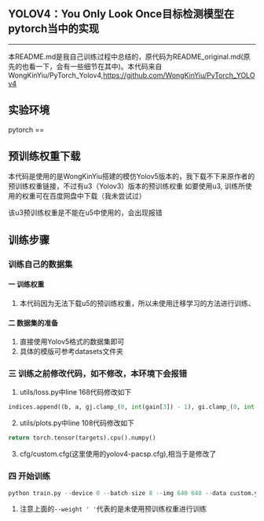 ## YOLOV4：You Only Look Once目标检测模型在pytorch当中的实现
---
本README.md是我自己训练过程中总结的，原代码为README_original.md(原先的也看一下，会有一些细节在其中)。本代码来自WongKinYiu/PyTorch_Yolov4,https://github.com/WongKinYiu/PyTorch_YOLOv4

## 实验环境
pytorch == 

## 预训练权重下载
本代码是使用的是WongKinYiu搭建的模仿Yolov5版本的，我下载不下来原作者的预训练权重链接，不过有u3（Yolov3）版本的预训练权重
如要使用u3, 训练所使用的权重可在百度网盘中下载（我未尝试过）

该u3预训练权重是不能在u5中使用的，会出现报错

## 训练步骤
### 训练自己的数据集
#### 一 训练权重
1. 本代码因为无法下载u5的预训练权重，所以未使用迁移学习的方法进行训练、

#### 二 数据集的准备
1. 直接使用Yolov5格式的数据集即可
2. 具体的模版可参考datasets文件夹

### 三 训练之前修改代码，如不修改，本环境下会报错
1. utils/loss.py中line 168代码修改如下
```python
indices.append((b, a, gj.clamp_(0, int(gain[3]) - 1), gi.clamp_(0, int(gain[2]) - 1)))  # image, anchor, grid indices
```
2. utils/plots.py中line 108代码修改如下
```python
return torch.tensor(targets).cpu().numpy()
```
3. cfg/custom.cfg(这里使用的yolov4-pacsp.cfg),相当于是修改了

### 四 开始训练
```python
python train.py --device 0 --batch-size 8 --img 640 640 --data custom.yaml --cfg cfg/custom.cfg --weights ' ' --name custom
```
1. 注意上面的`--weight ' '`代表的是未使用预训练权重进行训练
